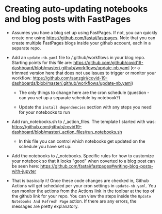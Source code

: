 # Creating auto-updating notebooks and blog posts with FastPages

* Assumes you have a blog set up using FastPages. If not, you can quickly create one using <https://github.com/fastai/fastpages>. Note that you can create multiple FastPages blogs inside your github account, each in a separate repo.

* Add an `update-nb.yaml` file to <repo>/.github/workflows in your blog repo. Starting points for this file are: <https://github.com/github/covid19-dashboard/blob/master/.github/workflows/update-nb.yaml> (or a trimmed version here that does not use issues to trigger or monitor your workflow: <https://github.com/sanzgiri/covid-19-dashboards/blob/master/.github/workflows/update-nb.yaml>)

    - The only things to change here are the cron schedule (question - can you set up a separate schedule by notebook?)

    - Update the `install dependencies` section with any steps you need for your notebooks to run

* Add run_notebooks.sh to <repo>/_action_files. The template I started with was: <https://github.com/github/covid19-dashboard/blob/master/_action_files/run_notebooks.sh>

    - In this file you can control which notebooks get updated on the schedule you have set up.

* Add the notebooks to <repo>/_notebooks. Specific rules for how to customize your notebook so that it looks "good" when coverted to a blog post can be seen here: <https://github.com/fastai/fastpages#writing-blog-posts-with-jupyter>

* That is basically it! Once these code changes are checked in, Github Actions will get scheduled per your cron settings in `update-nb.yaml`. You can monitor the actions from the Actions link in the toolbar at the top of the github link for your repo. You can view the steps inside the `Update Notebooks And Refresh Page` action. If there are any errors, the messages are pretty explanatory.
